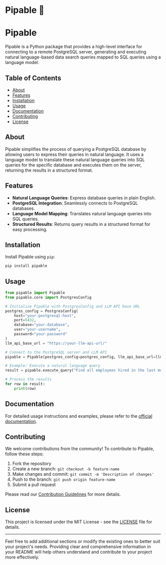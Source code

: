 # Pipable 🧪

# Pipable

Pipable is a Python package that provides a high-level interface for connecting to a remote PostgreSQL server, generating and executing natural language-based data search queries mapped to SQL queries using a language model.

## Table of Contents

- [About](#about)
- [Features](#features)
- [Installation](#installation)
- [Usage](#usage)
- [Documentation](#documentation)
- [Contributing](#contributing)
- [License](#license)

## About

Pipable simplifies the process of querying a PostgreSQL database by allowing users to express their queries in natural language. It uses a language model to translate these natural language queries into SQL queries for the specific database and executes them on the server, returning the results in a structured format.

## Features

- **Natural Language Queries**: Express database queries in plain English.
- **PostgreSQL Integration**: Seamlessly connects to PostgreSQL databases.
- **Language Model Mapping**: Translates natural language queries into SQL queries.
- **Structured Results**: Returns query results in a structured format for easy processing.

## Installation

Install Pipable using `pip`:

```bash
pip install pipable
```

## Usage

```python
from pipable import Pipable
from pipable.core import PostgresConfig

# Initialize Pipable with PostgresConfig and LLM API base URL
postgres_config = PostgresConfig(
    host="your-postgresql-host",
    port=5432,
    database="your-database",
    user="your-username",
    password="your-password"
)
llm_api_base_url = "https://your-llm-api-url/"

# Connect to the PostgreSQL server and LLM API
pipable = Pipable(postgres_config=postgres_config, llm_api_base_url=llm_api_base_url)

# Example: Execute a natural language query
result = pipable.execute_query("Find all employees hired in the last month.")

# Process the results
for row in result:
    print(row)
```

## Documentation

For detailed usage instructions and examples, please refer to the [official documentation](https://pipableai.github.io/pipable-docs/).

## Contributing

We welcome contributions from the community! To contribute to Pipable, follow these steps:

1. Fork the repository
2. Create a new branch: `git checkout -b feature-name`
3. Make changes and commit: `git commit -m 'Description of changes'`
4. Push to the branch: `git push origin feature-name`
5. Submit a pull request

Please read our [Contribution Guidelines](CONTRIBUTING.md) for more details.

## License

This project is licensed under the MIT License - see the [LICENSE](LICENSE) file for details.

---

Feel free to add additional sections or modify the existing ones to better suit your project's needs. Providing clear and comprehensive information in your README will help others understand and contribute to your project more effectively.
